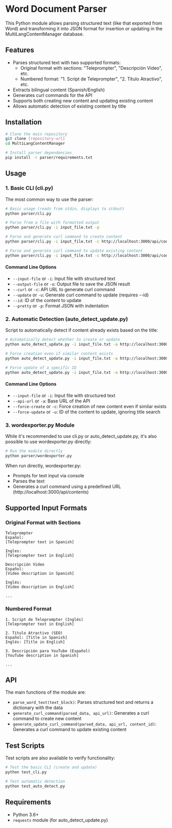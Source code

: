 # Word Document Parser

This Python module allows parsing structured text (like that exported from Word) and transforming it into JSON format for insertion or updating in the MultiLangContentManager database.

## Features

- Parses structured text with two supported formats:
  - Original format with sections: "Teleprompter", "Descripción Video", etc.
  - Numbered format: "1. Script de Teleprompter", "2. Título Atractivo", etc.
- Extracts bilingual content (Spanish/English)
- Generates curl commands for the API
- Supports both creating new content and updating existing content
- Allows automatic detection of existing content by title

## Installation

```bash
# Clone the main repository
git clone [repository-url]
cd MultiLangContentManager

# Install parser dependencies
pip install -r parser/requirements.txt
```

## Usage

### 1. Basic CLI (cli.py)

The most common way to use the parser:

```bash
# Basic usage (reads from stdin, displays to stdout)
python parser/cli.py

# Parse from a file with formatted output
python parser/cli.py -i input_file.txt -p

# Parse and generate curl command to create content
python parser/cli.py -i input_file.txt -c http://localhost:3000/api/contents

# Parse and generate curl command to update existing content
python parser/cli.py -i input_file.txt -c http://localhost:3000/api/contents -u --id abc123
```

#### Command Line Options

- `--input-file` or `-i`: Input file with structured text
- `--output-file` or `-o`: Output file to save the JSON result
- `--curl` or `-c`: API URL to generate curl command
- `--update` or `-u`: Generate curl command to update (requires --id)
- `--id`: ID of the content to update
- `--pretty` or `-p`: Format JSON with indentation

### 2. Automatic Detection (auto_detect_update.py)

Script to automatically detect if content already exists based on the title:

```bash
# Automatically detect whether to create or update
python auto_detect_update.py -i input_file.txt -a http://localhost:3000/api/contents

# Force creation even if similar content exists
python auto_detect_update.py -i input_file.txt -a http://localhost:3000/api/contents --force-create

# Force update of a specific ID
python auto_detect_update.py -i input_file.txt -a http://localhost:3000/api/contents --force-update abc123
```

#### Command Line Options

- `--input-file` or `-i`: Input file with structured text
- `--api-url` or `-a`: Base URL of the API
- `--force-create` or `-c`: Force creation of new content even if similar exists
- `--force-update` or `-u`: ID of the content to update, ignoring title search

### 3. wordexporter.py Module

While it's recommended to use cli.py or auto_detect_update.py, it's also possible to use wordexporter.py directly:

```bash
# Run the module directly
python parser/wordexporter.py
```

When run directly, wordexporter.py:
- Prompts for text input via console
- Parses the text
- Generates a curl command using a predefined URL (http://localhost:3000/api/contents)

## Supported Input Formats

### Original Format with Sections

```
Teleprompter
Español:
[Teleprompter text in Spanish]

Ingles:
[Teleprompter text in English]

Descripción Video
Español:
[Video description in Spanish]

Inglés:
[Video description in English]

...
```

### Numbered Format

```
1. Script de Teleprompter (Inglés)
[Teleprompter text in English]

2. Título Atractivo (SEO)
Español: [Title in Spanish]
Inglés: [Title in English]

3. Descripción para YouTube (Español)
[YouTube description in Spanish]

...
```

## API

The main functions of the module are:

- `parse_word_text(text_block)`: Parses structured text and returns a dictionary with the data
- `generate_curl_command(parsed_data, api_url)`: Generates a curl command to create new content
- `generate_update_curl_command(parsed_data, api_url, content_id)`: Generates a curl command to update existing content

## Test Scripts

Test scripts are also available to verify functionality:

```bash
# Test the basic CLI (create and update)
python test_cli.py

# Test automatic detection
python test_auto_detect.py
```

## Requirements

- Python 3.6+
- `requests` module (for auto_detect_update.py)